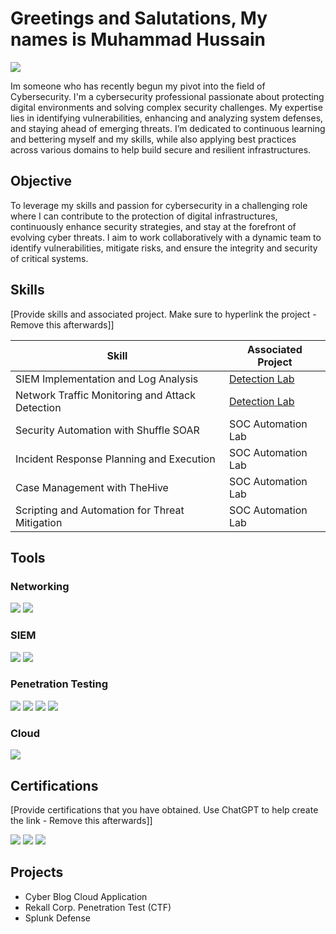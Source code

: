 # Greetings and Salutations, My names is Muhammad Hussain
<a href="https://linkedin.com"><img src="https://img.shields.io/badge/-LinkedIn-0072b1?&style=for-the-badge&logo=linkedin&logoColor=white" /></a>

Im someone who has recently begun my pivot into the field of Cybersecurity. I'm a cybersecurity professional passionate about protecting digital environments and solving complex security challenges. My expertise lies in identifying vulnerabilities, enhancing and analyzing system defenses, and staying ahead of emerging threats. I’m dedicated to continuous learning and bettering myself and my skills, while also applying best practices across various domains to help build secure and resilient infrastructures. 

## Objective
To leverage my skills and passion for cybersecurity in a challenging role where I can contribute to the protection of digital infrastructures, continuously enhance security strategies, and stay at the forefront of evolving cyber threats. I aim to work collaboratively with a dynamic team to identify vulnerabilities, mitigate risks, and ensure the integrity and security of critical systems.

## Skills
[Provide skills and associated project. Make sure to hyperlink the project - Remove this afterwards]]

| Skill                                         | Associated Project         |
|-----------------------------------------------|----------------------------|
| SIEM Implementation and Log Analysis          | <a href="https://google.com">Detection Lab</a>|
| Network Traffic Monitoring and Attack Detection | <a href="https://google.com">Detection Lab</a>|
| Security Automation with Shuffle SOAR         | SOC Automation Lab|
| Incident Response Planning and Execution      | SOC Automation Lab|
| Case Management with TheHive                  | SOC Automation Lab|
| Scripting and Automation for Threat Mitigation | SOC Automation Lab|

## Tools

### Networking
<div>
    <img src="https://img.shields.io/badge/-Wireshark-1679A7?&style=for-the-badge&logo=Wireshark&logoColor=white" />
    <img src="https://img.shields.io/badge/-Splunk-000000?&style=for-the-badge&logo=Splunk&logoColor=white" />
</div>

### SIEM
<div>
    <img src="https://img.shields.io/badge/-Microsoft_Defender-0078D4?&style=for-the-badge&logo=Microsoft&logoColor=white" />
    <img src="https://img.shields.io/badge/-Splunk-000000?&style=for-the-badge&logo=Splunk&logoColor=white" />
</div>

### Penetration Testing
<div>
    <img src="https://img.shields.io/badge/-Nmap-FF6F00?&style=for-the-badge&logo=Nmap&logoColor=white" />
    <img src="https://img.shields.io/badge/-Kali_Linux-4A4A4A?&style=for-the-badge&logo=Kali-Linux&logoColor=fff" />
    <img src="https://img.shields.io/badge/-Metasploit-34A853?&style=for-the-badge&logo=Metasploit&logoColor=white" />
    <img src="https://img.shields.io/badge/-Nessus-5A009D?&style=for-the-badge&logo=Nessus&logoColor=white" />
</div>

### Cloud
<div>
    <img src="https://img.shields.io/badge/-Microsoft_Azure-008080?&style=for-the-badge&logo=Microsoft-Azure&logoColor=white" />
</div>

## Certifications
[Provide certifications that you have obtained. Use ChatGPT to help create the link - Remove this afterwards]]
<div>
<img src="https://img.shields.io/badge/-Security%2B-FF0000?&style=for-the-badge&logo=CompTIA&logoColor=white" />
<img src="https://img.shields.io/badge/-eJPT-1E40AF?&style=for-the-badge&logo=INE&logoColor=white" />
<img src="https://img.shields.io/badge/-eWPT-FFD700?&style=for-the-badge&logo=INE&logoColor=white" />
</div>

## Projects
- Cyber Blog Cloud Application
- Rekall Corp. Penetration Test (CTF)
- Splunk Defense





<!--
**ThatBrownGuy101/ThatBrownGuy101** is a ✨ _special_ ✨ repository because its `README.md` (this file) appears on your GitHub profile.

Here are some ideas to get you started:

- 🔭 I’m currently working on ...
- 🌱 I’m currently learning ...
- 👯 I’m looking to collaborate on ...
- 🤔 I’m looking for help with ...
- 💬 Ask me about ...
- 📫 How to reach me: ...
- 😄 Pronouns: ...
- ⚡ Fun fact: ...
-->
